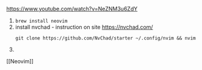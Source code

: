 https://www.youtube.com/watch?v=NeZNM3u6ZdY
1. `brew install neovim`
2. install nvchad - instruction on site https://nvchad.com/
   ```
   git clone https://github.com/NvChad/starter ~/.config/nvim && nvim
   ```
3. 
[[Neovim]]